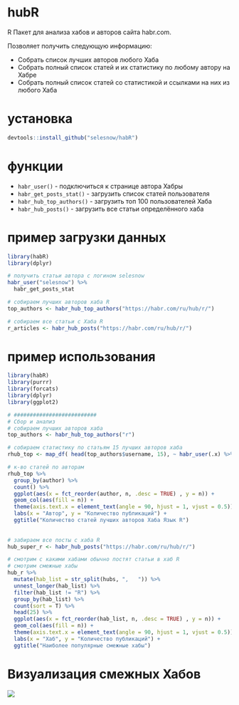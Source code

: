 # hubR
R Пакет для анализа хабов и авторов сайта habr.com.

Позволяет получить следующую информацию:
* Собрать список лучших авторов любого Хаба
* Собрать полный список статей и их статистику по любому автору на Хабре
* Собрать полный список статей со статистикой и ссылками на них из любого Хаба

# установка
```r
devtools::install_github("selesnow/habR")
```

# функции
- `habr_user()` - подключиться к странице автора Хабры
- `habr_get_posts_stat()` - загрузить список статей пользователя
- `habr_hub_top_authors()` - загрузить топ 100 пользователей Хаба
- `habr_hub_posts()` - загрузить все статьи определённого хаба

# пример загрузки данных
```r
library(habR)
library(dplyr)

# получить статьи автора с логином selesnow
habr_user("selesnow") %>%
  habr_get_posts_stat

# собираем лучших авторов хаба R
top_authors <- habr_hub_top_authors("https://habr.com/ru/hub/r/")

# собираем все статьи с Хаба R
r_articles <- habr_hub_posts("https://habr.com/ru/hub/r/")
```

# пример использования
```r
library(habR)
library(purrr)
library(forcats)
library(dplyr)
library(ggplot2)

# ##########################
# Сбор и анализ
# собираем лучших авторов хаба
top_authors <- habr_hub_top_authors("r")

# собираем статистику по статьям 15 лучших авторов хаба
rhub_top <- map_df( head(top_authors$username, 15), ~ habr_user(.x) %>%  habr_get_posts_stat )

# к-во статей по авторам
rhub_top %>% 
  group_by(author) %>% 
  count() %>% 
  ggplot(aes(x = fct_reorder(author, n, .desc = TRUE) , y = n)) + 
  geom_col(aes(fill = n)) +
  theme(axis.text.x = element_text(angle = 90, hjust = 1, vjust = 0.5)) +
  labs(x = "Автор", y = "Количество публикаций") +
  ggtitle("Количество статей лучших авторов Хаба Язык R")
  
  
# забираем все посты с хаба R
hub_super_r <- habr_hub_posts("https://habr.com/ru/hub/r/")

# смотрим с какими хабами обычно постят статьи в хаб R
# смотрим смежные хабы
hub_r %>%
  mutate(hab_list = str_split(hubs, ",   ")) %>%
  unnest_longer(hab_list) %>%
  filter(hab_list != "R") %>%
  group_by(hab_list) %>%
  count(sort = T) %>%
  head(25) %>%
  ggplot(aes(x = fct_reorder(hab_list, n, .desc = TRUE) , y = n)) + 
  geom_col(aes(fill = n)) +
  theme(axis.text.x = element_text(angle = 90, hjust = 1, vjust = 0.5)) +
  labs(x = "Хаб", y = "Количество публикаций") +
  ggtitle("Наиболее популярные смежные хабы")
```

# Визуализация смежных Хабов
![](http://img.netpeak.ua/alsey/158316962765_kiss_27kb.png)
